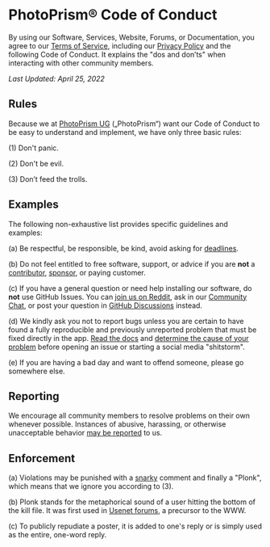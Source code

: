 # PhotoPrism® Code of Conduct

By using our Software, Services, Website, Forums, or Documentation, you agree to our [Terms of Service](https://photoprism.app/terms), including our [Privacy Policy](https://photoprism.app/privacy) and the following Code of Conduct. It explains the "dos and don’ts" when interacting with other community members.

*Last Updated: April 25, 2022*

## Rules

Because we at [PhotoPrism UG](https://photoprism.app/contact) („PhotoPrism“) want our Code of Conduct to be easy to understand and implement, we have only three basic rules:

(1) Don't panic.

(2) Don't be evil.

(3) Don’t feed the trolls.

## Examples

The following non-exhaustive list provides specific guidelines and examples:

(a) Be respectful, be responsible, be kind, avoid asking for [deadlines](https://docs.photoprism.app/developer-guide/code-quality/#go-slow-before-you-go-fast).

(b) Do not feel entitled to free software, support, or advice if you are **not** a [contributor](https://docs.photoprism.app/developer-guide/), [sponsor](https://docs.photoprism.app/funding/), or paying customer.

(c) If you have a general question or need help installing our software, do **not** use GitHub Issues. You can [join us on Reddit](https://link.photoprism.app/reddit), ask in our [Community Chat](https://link.photoprism.app/chat), or post your question in [GitHub Discussions](https://link.photoprism.app/discussions) instead.

(d) We kindly ask you not to report bugs unless you are certain to have found a fully reproducible and previously unreported problem that must be fixed directly in the app. [Read the docs](https://docs.photoprism.app) and [determine the cause of your problem](https://docs.photoprism.app/getting-started/troubleshooting/) before opening an issue or starting a social media "shitstorm".

(e) If you are having a bad day and want to offend someone, please go somewhere else.

## Reporting

We encourage all community members to resolve problems on their own whenever possible. Instances of abusive, harassing, or otherwise unacceptable behavior [may be reported](https://photoprism.app/contact) to us.

## Enforcement

(a) Violations may be punished with a [snarky](https://www.merriam-webster.com/dictionary/snarky) comment and finally a "Plonk", which means that we ignore you according to (3).

(b) Plonk stands for the metaphorical sound of a user hitting the bottom of the kill file. It was first used in [Usenet forums](https://en.everybodywiki.com/Plonk_(Usenet)), a precursor to the WWW.

(c) To publicly repudiate a poster, it is added to one's reply or is simply used as the entire, one-word reply.